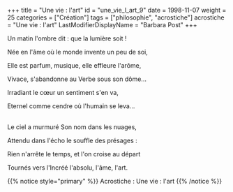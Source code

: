 +++
title = "Une vie : l'art"
id = "une_vie_l_art_9"
date = 1998-11-07
weight = 25
categories = ["Création"]
tags = ["philosophie", "acrostiche"]
acrostiche = "Une vie : l'art"
LastModifierDisplayName = "Barbara Post"
+++

Un matin l'ombre dit : que la lumière soit !

Née en l'âme où le monde invente un peu de soi,

Elle est parfum, musique, elle effleure l'arôme,

Vivace, s'abandonne au Verbe sous son dôme...

Irradiant le cœur un sentiment s'en va,

Eternel comme cendre où l'humain se leva...

 \
Le ciel a murmuré Son nom dans les nuages,

Attendu dans l'écho le souffle des présages :

Rien n'arrête le temps, et l'on croise au départ

Tournés vers l'Incréé l'absolu, l'âme, l'art.

{{% notice style="primary" %}}
Acrostiche : Une vie : l'art
{{% /notice %}}
